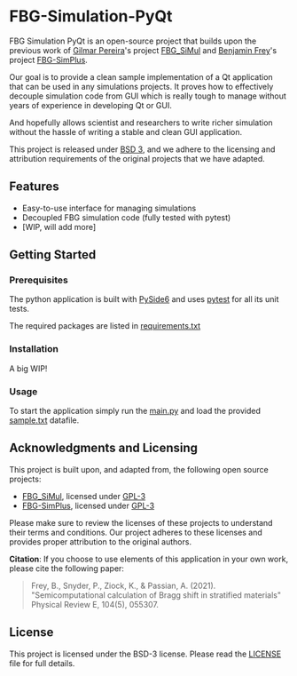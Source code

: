 # FBG-Simulation-PyQt

FBG Simulation PyQt is an open-source project that builds upon the previous work
of [Gilmar Pereira](https://github.com/GilmarPereira)'s
project [FBG_SiMul](https://github.com/GilmarPereira/FBG_SiMul) and
[Benjamin Frey](https://github.com/benfrey)'s project
[FBG-SimPlus](https://github.com/benfrey/FBG-SimPlus).

Our goal is to provide a clean sample implementation of a Qt application that
can be used in any simulations projects. It proves how to effectively decouple
simulation code from GUI which is really tough to manage without years of
experience in developing Qt or GUI.

And hopefully allows scientist and researchers to write richer simulation
without the hassle of writing a stable and clean GUI application.

This project is released under [BSD 3](./LICENSE), and we adhere to the
licensing and attribution requirements of the original projects that we have
adapted.

## Features

- Easy-to-use interface for managing simulations
- Decoupled FBG simulation code (fully tested with pytest)
- [WIP, will add more]


## Getting Started

### Prerequisites

The python application is built with [PySide6](https://pypi.org/project/PySide6/)
and uses [pytest](https://docs.pytest.org/) for all its unit tests.

The required packages are listed in [requirements.txt](./requirements.txt)


### Installation

A big WIP!

### Usage

To start the application simply run the [main.py](./main.py) and load the
provided [sample.txt](./sample/tut-export.txt) datafile.


## Acknowledgments and Licensing

This project is built upon, and adapted from, the following open source projects:

- [FBG_SiMul](https://github.com/GilmarPereira/FBG_SiMul), licensed under
  [GPL-3](https://github.com/GilmarPereira/FBG_SiMul/blob/master/LICENSE)
- [FBG-SimPlus](https://github.com/benfrey/FBG-SimPlus), licensed under
  [GPL-3](https://github.com/benfrey/FBG-SimPlus/blob/master/LICENSE)

Please make sure to review the licenses of these projects to understand their terms and conditions. Our project adheres to these licenses and provides proper attribution to the original authors.

**Citation**: If you choose to use elements of this application in your own
work, please cite the following paper:

> Frey, B., Snyder, P., Ziock, K., & Passian, A. (2021).
> "Semicomputational calculation of Bragg shift in stratified materials"
> Physical Review E, 104(5), 055307.


## License

This project is licensed under the BSD-3 license. Please read the
[LICENSE](./LICENSE) file for full details.
